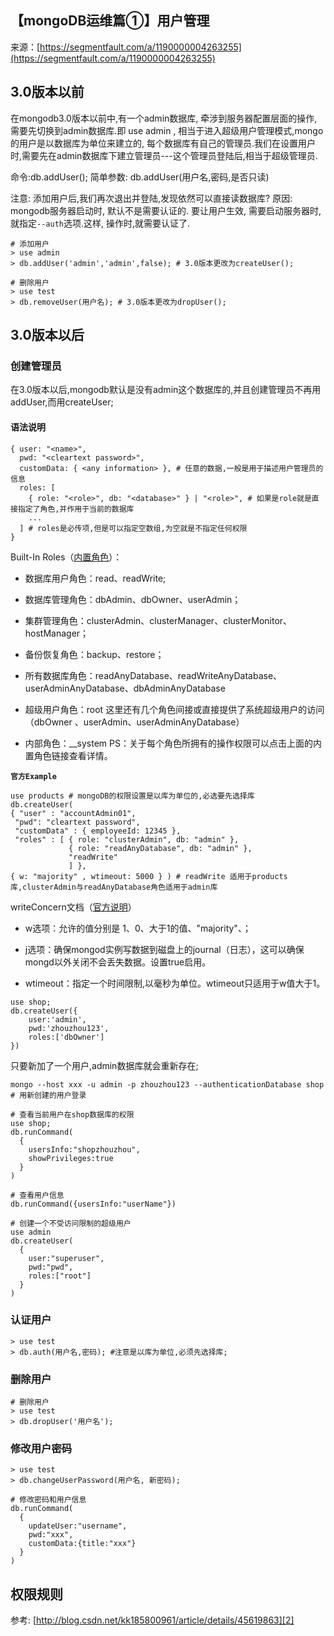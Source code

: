 ## 【mongoDB运维篇①】用户管理

来源：[https://segmentfault.com/a/1190000004263255](https://segmentfault.com/a/1190000004263255)


## 3.0版本以前

在mongodb3.0版本以前中,有一个admin数据库, 牵涉到服务器配置层面的操作,需要先切换到admin数据库.即 use admin , 相当于进入超级用户管理模式,mongo的用户是以数据库为单位来建立的, 每个数据库有自己的管理员.我们在设置用户时,需要先在admin数据库下建立管理员---这个管理员登陆后,相当于超级管理员.

命令:db.addUser();
简单参数: db.addUser(用户名,密码,是否只读)

注意: 添加用户后,我们再次退出并登陆,发现依然可以直接读数据库?
原因: mongodb服务器启动时, 默认不是需要认证的.
要让用户生效, 需要启动服务器时,就指定`--auth`选项.这样, 操作时,就需要认证了.

```LANG
# 添加用户
> use admin
> db.addUser('admin','admin',false); # 3.0版本更改为createUser();

# 删除用户
> use test
> db.removeUser(用户名); # 3.0版本更改为dropUser();
```
## 3.0版本以后
### 创建管理员

在3.0版本以后,mongodb默认是没有admin这个数据库的,并且创建管理员不再用addUser,而用createUser;
#### 语法说明

```LANG
{ user: "<name>",  
  pwd: "<cleartext password>",
  customData: { <any information> }, # 任意的数据,一般是用于描述用户管理员的信息
  roles: [
    { role: "<role>", db: "<database>" } | "<role>", # 如果是role就是直接指定了角色,并作用于当前的数据库
    ...
  ] # roles是必传项,但是可以指定空数组,为空就是不指定任何权限
}
```

Built-In Roles（[内置角色][0]）：

* 数据库用户角色：read、readWrite;

* 数据库管理角色：dbAdmin、dbOwner、userAdmin；

* 集群管理角色：clusterAdmin、clusterManager、clusterMonitor、hostManager；

* 备份恢复角色：backup、restore；

* 所有数据库角色：readAnyDatabase、readWriteAnyDatabase、userAdminAnyDatabase、dbAdminAnyDatabase

* 超级用户角色：root 
 这里还有几个角色间接或直接提供了系统超级用户的访问（dbOwner 、userAdmin、userAdminAnyDatabase）

* 内部角色：__system
PS：关于每个角色所拥有的操作权限可以点击上面的内置角色链接查看详情。



**`官方Example`** 

```LANG
use products # mongoDB的权限设置是以库为单位的,必选要先选择库
db.createUser( 
{ "user" : "accountAdmin01", 
 "pwd": "cleartext password",
 "customData" : { employeeId: 12345 },
 "roles" : [ { role: "clusterAdmin", db: "admin" }, 
             { role: "readAnyDatabase", db: "admin" },
             "readWrite" 
             ] },
{ w: "majority" , wtimeout: 5000 } ) # readWrite 适用于products库,clusterAdmin与readAnyDatabase角色适用于admin库
```

writeConcern文档（[官方说明][1]）

* w选项：允许的值分别是 1、0、大于1的值、"majority"、<tag set>；

* j选项：确保mongod实例写数据到磁盘上的journal（日志），这可以确保mongd以外关闭不会丢失数据。设置true启用。

* wtimeout：指定一个时间限制,以毫秒为单位。wtimeout只适用于w值大于1。



```LANG
use shop;
db.createUser({
    user:'admin',
    pwd:'zhouzhou123',
    roles:['dbOwner']
})
```

只要新加了一个用户,admin数据库就会重新存在;

```LANG
mongo --host xxx -u admin -p zhouzhou123 --authenticationDatabase shop # 用新创建的用户登录

# 查看当前用户在shop数据库的权限
use shop;
db.runCommand(
  {
    usersInfo:"shopzhouzhou",
    showPrivileges:true
  }
)

# 查看用户信息
db.runCommand({usersInfo:"userName"})

# 创建一个不受访问限制的超级用户
use admin
db.createUser(
  {
    user:"superuser",
    pwd:"pwd",
    roles:["root"]
  }
)
```
### 认证用户

```LANG
> use test
> db.auth(用户名,密码); #注意是以库为单位,必须先选择库;
```
### 删除用户

```LANG
# 删除用户
> use test
> db.dropUser('用户名');
```
### 修改用户密码

```LANG
> use test
> db.changeUserPassword(用户名, 新密码);

# 修改密码和用户信息
db.runCommand(
  {
    updateUser:"username",
    pwd:"xxx",
    customData:{title:"xxx"}
  }
)
```
## 权限规则

参考: [http://blog.csdn.net/kk185800961/article/details/45619863][2]

[0]: http://docs.mongodb.org/manual/reference/built-in-roles/#built-in-roles
[1]: http://docs.mongodb.org/manual/reference/write-concern/
[2]: http://blog.csdn.net/kk185800961/article/details/45619863